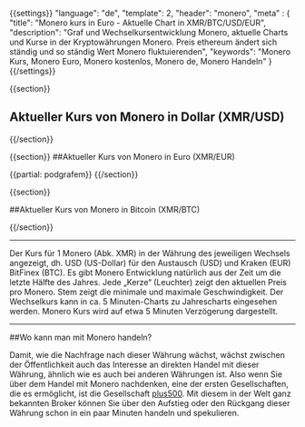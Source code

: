 ﻿{{settings}}
  "language": "de",
  "template": 2,
  "header": "monero",
  "meta" : {
    "title": "Monero kurs in Euro - Aktuelle Chart in XMR/BTC/USD/EUR",
    "description": "Graf und Wechselkursentwicklung Monero, aktuelle Charts und Kurse in der Kryptowährungen Monero. Preis ethereum ändert sich ständig und so ständig Wert Monero fluktuierenden",
    "keywords": "Monero Kurs, Monero Euro, Monero kostenlos, Monero de, Monero Handeln"
  }
{{/settings}}




{{section}}

## Aktueller Kurs von Monero in Dollar (XMR/USD)

<!-- TradingView Widget BEGIN -->
<script type="text/javascript" src="https://d33t3vvu2t2yu5.cloudfront.net/tv.js"></script>
<script type="text/javascript">
new TradingView.widget({
  "width": '100%',
  "height": 400,
  "symbol": "KRAKEN:XMRUSD",
  "interval": "30",
  "timezone": "Etc/UTC",
  "theme": "White",
  "style": "1",
  "locale": "en",
  "toolbar_bg": "#f1f3f6",
  "allow_symbol_change": true,
  "hideideas": true,
  "show_popup_button": true,
  "popup_width": "1000",
  "popup_height": "650"
});
</script>
<!-- TradingView Widget END -->

{{/section}}




{{section}}
##Aktueller Kurs von Monero in Euro (XMR/EUR)

<!-- TradingView Widget BEGIN -->
<script type="text/javascript" src="https://d33t3vvu2t2yu5.cloudfront.net/tv.js"></script>
<script type="text/javascript">
new TradingView.widget({
  "width": "100%",
  "height": 400,
  "symbol": "KRAKEN:XMREUR",
  "interval": "1",
  "timezone": "Etc/UTC",
  "theme": "White",
  "style": "1",
  "locale": "en",
  "toolbar_bg": "#f1f3f6",
  "allow_symbol_change": true,
  "hideideas": true,
  "show_popup_button": true,
  "popup_width": "1000",
  "popup_height": "650",
});

</script>
<!-- TradingView Widget END -->

{{partial: podgrafem}}
{{/section}}

{{section}}

##Aktueller Kurs von Monero in Bitcoin (XMR/BTC)

<!-- TradingView Widget BEGIN -->
<script type="text/javascript" src="https://d33t3vvu2t2yu5.cloudfront.net/tv.js"></script>
<script type="text/javascript">
new TradingView.widget({
  "width": "100%",
  "height": 400,
  "symbol": "BITFINEX:XMRBTC",
  "interval": "1",
  "timezone": "Etc/UTC",
  "theme": "White",
  "style": "1",
  "locale": "en",
  "toolbar_bg": "#f1f3f6",
  "allow_symbol_change": true,
  "hideideas": true,
  "show_popup_button": true,
  "popup_width": "1000",
  "popup_height": "650",
});

</script>
<!-- TradingView Widget END -->

{{/section}}
- - -
Der Kurs für 1 Monero (Abk. XMR) in der Währung des jeweiligen Wechsels angezeigt, dh. USD (US-Dollar) für den Austausch (USD) und Kraken (EUR) BitFinex (BTC). Es gibt Monero Entwicklung natürlich aus der Zeit um die letzte Hälfte des Jahres. Jede „Kerze“ (Leuchter) zeigt den aktuellen Preis pro Monero. Stem zeigt die minimale und maximale Geschwindigkeit. Der Wechselkurs kann in ca. 5 Minuten-Charts zu Jahrescharts eingesehen werden. Monero Kurs wird auf etwa 5 Minuten Verzögerung dargestellt.
- - -


##Wo kann man mit Monero handeln?

Damit, wie die Nachfrage nach dieser Währung wächst, wächst zwischen der Öffentlichkeit auch das Interesse an direkten Handel mit dieser Währung, ähnlich wie es auch bei anderen Währungen ist. Also wenn Sie über dem Handel mit Monero nachdenken, eine der ersten Gesellschaften, die es ermöglicht, ist die Gesellschaft [plus500](http://www.forexsrovnavac.cz/de/plus500). Mit diesem in der Welt ganz bekannten Broker können Sie über den Aufstieg oder den Rückgang dieser Währung schon in ein paar Minuten handeln und spekulieren.




